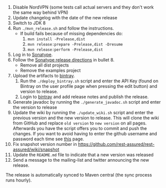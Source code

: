 1. Disable NordVPN (some tests call actual servers and they don't work the same way behind VPN)
1. Update changelog with the date of the new release
1. Switch to JDK 8
1. Run `./mvn_release.sh` and follow the instructions.
	* If build fails because of missing dependencies do:
		1. `mvn install -Prelease,dist`
		1. `mvn release:prepare -Prelease,dist -Dresume`
		1. `mvn release:perform -Prelease,dist`
1. Log in to [Sonatype](https://oss.sonatype.org).
1. Follow the [Sonatype release directions](https://docs.sonatype.org/display/Repository/Sonatype+OSS+Maven+Repository+Usage+Guide) in bullet 8.
	* Remove all dist projects
	* Remove the examples project
1. Upload the artifacts to [bintray](https://bintray.com/johanhaleby/generic/rest-assured).
	1. Run the `./deploy_bintray.sh` script and enter the API Key (found on Bintray on the user profile page when pressing the edit button) and version to release.
	1. Login to [bintray](http://bintray.com) and add release notes and publish the release.
1. Generate javadoc by running the `./generate_javadoc.sh` script and enter the version to release
1. Update the wiki by running the `./update_wiki.sh` script and enter the previous version and the new version to release. This will clone the wiki from GitHub and replace `old version` to `new version` on all pages. Afterwards you have the script offers you to commit and push the changes. If you want to avoid having to enter the github username and password each time see [this](https://help.github.com/articles/caching-your-github-password-in-git/) page.
1. Fix snapshot version number in https://github.com/rest-assured/rest-assured/wiki/snapshot
1. Update the `README.md` file to indicate that a new version was released
1. Send a message to the mailing-list and twitter announcing the new release.

The release is automatically synced to Maven central (the sync process runs hourly).